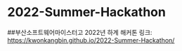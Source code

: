 # 2022-Summer-Hackathon
##부산소프트웨어마이스터고 2022년 하계 해커톤
링크: https://kwonkangbin.github.io/2022-Summer-Hackathon/
